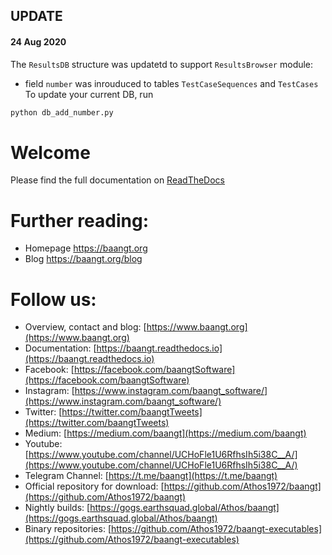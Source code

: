 UPDATE
------
#### 24 Aug 2020  
The `ResultsDB` structure was updatetd to support `ResultsBrowser` module:
* field `number` was inrouduced to tables `TestCaseSequences` and `TestCases`
To update your current DB, run
```bash
python db_add_number.py
```

# Welcome
Please find the full documentation on [ReadTheDocs](https://baangt.readthedocs.io)

# Further reading:
* Homepage https://baangt.org
* Blog https://baangt.org/blog

# Follow us:
* Overview, contact and blog: [https://www.baangt.org](https://www.baangt.org)
* Documentation: [https://baangt.readthedocs.io](https://baangt.readthedocs.io)
* Facebook: [https://facebook.com/baangtSoftware](https://facebook.com/baangtSoftware) 
* Instagram: [https://www.instagram.com/baangt_software/](https://www.instagram.com/baangt_software/)
* Twitter: [https://twitter.com/baangtTweets](https://twitter.com/baangtTweets)
* Medium: [https://medium.com/baangt](https://medium.com/baangt) 
* Youtube: [https://www.youtube.com/channel/UCHoFle1U6RfhsIh5i38C__A/](https://www.youtube.com/channel/UCHoFle1U6RfhsIh5i38C__A/)
* Telegram Channel: [https://t.me/baangt](https://t.me/baangt)
* Official repository for download: [https://github.com/Athos1972/baangt](https://github.com/Athos1972/baangt)
* Nightly builds: [https://gogs.earthsquad.global/Athos/baangt](https://gogs.earthsquad.global/Athos/baangt) 
* Binary repositories: [https://github.com/Athos1972/baangt-executables](https://github.com/Athos1972/baangt-executables)